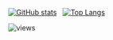 [![GitHub stats](https://github-readme-stats.vercel.app/api?username=sidhys1&theme=gruvbox)](https://github.com/sidhys1/github-readme-stats)
&nbsp; 
[![Top Langs](https://github-readme-stats.vercel.app/api/top-langs/?username=sidhys1&theme=gruvbox)](https://github.com/sidhys1/github-readme-stats)
<p align="left"> <img src="https://komarev.com/ghpvc/?username=sidhys1&style=flat-square" alt="views" /> </p>
 
